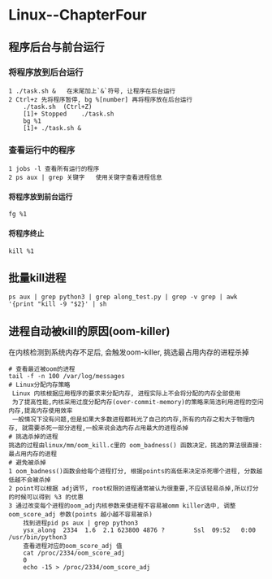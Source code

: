# Linux--ChapterFour

## 程序后台与前台运行

### 将程序放到后台运行

```shell
1 ./task.sh &   在末尾加上`&`符号, 让程序在后台运行
2 Ctrl+z 先将程序暂停, bg %[number] 再将程序放在后台运行
	./task.sh  (Ctrl+Z)
	[1]+ Stopped    ./task.sh
	bg %1
	[1]+ ./task.sh &
```

### 查看运行中的程序

```shell
1 jobs -l 查看所有运行的程序
2 ps aux | grep 关键字   使用关键字查看进程信息
```

#### 将程序放到前台运行

```shell
fg %1
```

#### 将程序终止

```shell
kill %1
```

## 批量kill进程

```shell
ps aux | grep python3 | grep along_test.py | grep -v grep | awk '{print "kill -9 "$2}' | sh
```



## 进程自动被kill的原因(oom-killer)

在内核检测到系统内存不足后, 会触发oom-killer, 挑选最占用内存的进程杀掉

```shell
# 查看最近被oom的进程
tail -f -n 100 /var/log/messages
# Linux分配内存策略
 Linux 内核根据应用程序的要求来分配内存, 进程实际上不会将分配的内存全部使用
 为了提高性能,内核采用过度分配内存(over-commit-memory)的策略来简洁利用进程的空闲内存,提高内存使用效率
 一般情况下没有问题,但是如果大多数进程都耗光了自己的内存,所有的内存之和大于物理内存, 就需要杀死一部分进程,一般来说会选内存占用最大的进程杀掉
# 挑选杀掉的进程
挑选的过程由linux/mm/oom_kill.c里的 oom_badness() 函数决定，挑选的算法很直接: 最占用内存的进程
# 避免被杀掉
1 oom_badness()函数会给每个进程打分, 根据points的高低来决定杀死哪个进程, 分数越低越不会被杀掉
2 point可以根据 adj调节, root权限的进程通常被认为很重要,不应该轻易杀掉,所以打分的时候可以得到 %3 的优惠
3 通过改变每个进程的oom_adj内核参数来使进程不容易被omm killer选中, 调整 oom_score_adj 参数(points 越小越不容易被杀)
	找到进程pid ps aux | grep python3
	ysx_along  2334  1.6  2.1 623800 4876 ?        Ssl  09:52   0:00 /usr/bin/python3
	查看进程对应的oom_score_adj 值
	cat /proc/2334/oom_score_adj  
	0
	echo -15 > /proc/2334/oom_score_adj
```



